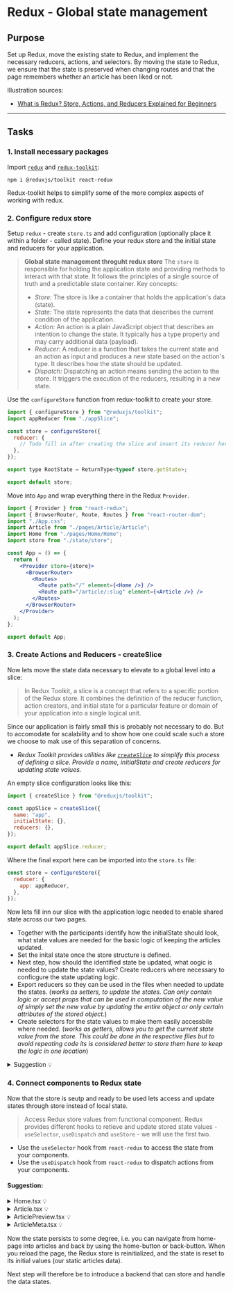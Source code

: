 # Redux - Global state management

## Purpose

Set up Redux, move the existing state to Redux, and implement the necessary reducers, actions, and selectors. By moving the state to Redux, we ensure that the state is preserved when changing routes and that the page remembers whether an article has been liked or not.

Illustration sources:

- [What is Redux? Store, Actions, and Reducers Explained for Beginners](https://www.freecodecamp.org/news/what-is-redux-store-actions-reducers-explained/)

---

## Tasks

### 1. Install necessary packages

Import [`redux`](https://redux.js.org/) and [`redux-toolkit`](https://redux-toolkit.js.org/):

```
npm i @reduxjs/toolkit react-redux
```

Redux-toolkit helps to simplify some of the more complex aspects of working with redux.

### 2. Configure redux store

Setup `redux` - create `store.ts` and add configuration (optionally place it within a folder - called state). Define your redux store and the initial state and reducers for your application.

> **Global state management throguht redux store**
> The `store` is responsible for holding the application state and providing methods to interact with that state. It follows the principles of a single source of truth and a predictable state container.
> Key concepts:
>
> - _Store:_ The store is like a container that holds the application's data (state).
> - _State:_ The state represents the data that describes the current condition of the application.
> - _Action:_ An action is a plain JavaScript object that describes an intention to change the state. It typically has a type property and may carry additional data (payload).
> - _Reducer:_ A reducer is a function that takes the current state and an action as input and produces a new state based on the action's type. It describes how the state should be updated.
> - _Dispatch:_ Dispatching an action means sending the action to the store. It triggers the execution of the reducers, resulting in a new state.

Use the `configureStore` function from redux-toolkit to create your store.

```jsx
import { configureStore } from "@reduxjs/toolkit";
import appReducer from "./appSlice";

const store = configureStore({
  reducer: {
    // Todo fill in after creating the slice and insert its reducer here,
  },
});

export type RootState = ReturnType<typeof store.getState>;

export default store;
```

Move into `App` and wrap everything there in the Redux `Provider`.

```jsx
import { Provider } from "react-redux";
import { BrowserRouter, Route, Routes } from "react-router-dom";
import "./App.css";
import Article from "./pages/Article/Article";
import Home from "./pages/Home/Home";
import store from "./state/store";

const App = () => {
  return (
    <Provider store={store}>
      <BrowserRouter>
        <Routes>
          <Route path="/" element={<Home />} />
          <Route path="/article/:slug" element={<Article />} />
        </Routes>
      </BrowserRouter>
    </Provider>
  );
};

export default App;
```

### 3. Create Actions and Reducers - createSlice

Now lets move the state data necessary to elevate to a global level into a slice:

> In Redux Toolkit, a slice is a concept that refers to a specific portion of the Redux store. It combines the definition of the reducer function, action creators, and initial state for a particular feature or domain of your application into a single logical unit.

Since our application is fairly small this is probably not necessary to do. But to accomodate for scalability and to show how one could scale such a store we choose to mak use of this separation of concerns.

- _Redux Toolkit provides utilities like [`createSlice`](https://redux-toolkit.js.org/api/createslice) to simplify this process of defining a slice. Provide a name, initialState and create reducers for updating state values._

An empty slice configuration looks like this:

```jsx
import { createSlice } from "@reduxjs/toolkit";

const appSlice = createSlice({
  name: "app",
  initialState: {},
  reducers: {},
});

export default appSlice.reducer;
```

Where the final export here can be imported into the `store.ts` file:

```jsx
const store = configureStore({
  reducer: {
    app: appReducer,
  },
});
```

Now lets fill inn our slice with the application logic needed to enable shared state across our two pages.

- Together with the participants identify how the initialState should look, what state values are needed for the basic logic of keeping the articles updated.
- Set the inital state once the store structure is defined.
- Next step, how should the identified state be updated, what oogic is needed to update the state values? Create reducers where necessary to conficgure the state updating logic.
- Export reducers so they can be used in the files when needed to update the states. (_works as setters, to update the states. Can only contain logic or accept props that can be used in computation of the new value of simply set the new value by updating the entire object or only certain attributes of the stored object._)
- Create selectors for the state values to make them easily accessbile where needed. (_works as getters, allows you to get the current state value from the store. This could be done in the respective files but to avoid repeating code its is considered better to store them here to keep the logic in one location_)

<details>
<summary> Suggestion 💡</summary>

```jsx
import { PayloadAction, createSlice } from "@reduxjs/toolkit";
import { articles } from "../articles";
import { Article } from "../types";
import { RootState } from "./store";

interface AppState {
  articles: Article[];
  selectedArticleSlug: string | null;
}

const initialState: AppState = {
  articles: articles,
  selectedArticleSlug: null,
};

const slugToArticle = (articles: Article[], slug: string) => {
  return articles.find((article) => article.slug === slug);
};

const appSlice = createSlice({
  name: "app",
  initialState,
  reducers: {
    loadArticles: (state, action: PayloadAction<Article[]>) => {
      state.articles = action.payload;
    },
    loadArticle: (state, action: PayloadAction<string>) => {
      state.selectedArticleSlug = action.payload;
    },
    submitFavorite: (state, action: PayloadAction<string>) => {
      const article = slugToArticle(state.articles, action.payload);

      if (article) {
        article.favorited = !article.favorited;
        article.favoritesCount = article.favorited
          ? article.favoritesCount + 1
          : article.favoritesCount - 1;
      }
    },
  },
});

export const selectArticles = (state: RootState) => state.app.articles;
export const selectArticle = (state: RootState) => {
  if (state.app.selectedArticleSlug) {
    return slugToArticle(state.app.articles, state.app.selectedArticleSlug);
  }
};

export const { loadArticles, loadArticle, submitFavorite } = appSlice.actions;

export default appSlice.reducer;
```

We have structured the state so that is stores all the articles, and the slug of the selected article.

We have also defined three reducers:

- The first one, `loadArticles` takes an article list as payload, and simply updates the state.
- The second, `loadArticle` takes an article slug, and sets it as the `selectedArticleSlug`. This is intended to be used when the user clickes on an article.
- The third one is `submitFavorite`. It also takes a slug as payload. It then has to find the correct article in the article array, and updates it's properties.

These will be used through the dispatch object accessibe from the `useDispatch` hook.

To access the data in the store we have exported two selectors: -`selectArticles` and `selecArticle`.

They are meant to be used with the `useSelector()`-hook to retrieve data in a component. While it is not neccesary to define the selectors in the slice file we believe it is good practice to have the logic for updating and reading the store at the same place. You can read more about how to use selectors [here](https://redux.js.org/usage/deriving-data-selectors).

</details>

### 4. Connect components to Redux state

Now that the store is seutp and ready to be used lets access and update states through store instead of local state.

> Access Redux store values from functional component.
> Redux provides different hooks to retieve and update stored state values - `useSelector`, `useDispatch` and `useStore` - we will use the first two.

- Use the `useSelector` hook from `react-redux` to access the state from your components.
- Use the `useDispatch` hook from `react-redux` to dispatch actions from your components.

#### Suggestion:

<details>
<summary> Home.tsx 💡</summary>

- Remove the articleList state.
- Get selectedArticles form the store.
- Add a useEffect to update the articles in store on initial load.
- Remove the handleFavorite function.

```jsx
import { useSelector } from "react-redux";
import { selectArticles } from "../../state/appSlice";
import ArticlePreview from "./../../components/ArticlePreview/ArticlePreview";
import Header from "./../../components/Header/Header";
import "./Home.css";

const Home = () => {
  const articleList = useSelector(selectArticles);
  return (
    <>
      <Header />
      <main className="content">
        {articleList.map((article) => (
          <ArticlePreview key={article.slug} article={article} />
        ))}
      </main>
    </>
  );
};

export default Home;
```

</details>

<details>
<summary> Article.tsx 💡</summary>

- Remove article-state.
- Retrieve article from store using the selectArticle-selector.
- Set the updated store value using dispatch - loadArticles and loadArticle reducers.
- Remove the state and useLocation hook, replace it with the useParams hook to retrieve the slug form the url.

```jsx
const dispatch = useDispatch();
const article = useSelector(selectArticle);
const { slug } = useParams();
const [loading, setLoading] = useState<boolean>(false);
...
useEffect(() => {
    if (!article) {
        setLoading(true);
        try {
        const fetchedArticle = articles.find(
            (article) => article.slug === slug
        ) as Article;
        dispatch(loadArticle(fetchedArticle.slug));
        } catch (error) {
        console.error("Error fetching article:", error);
        } finally {
        setLoading(false);
        }
    }
}, [article]);
```

</details>

<details>
<summary> ArticlePreview.tsx 💡</summary>

- Remove handleFavorite from Props.
- Since we need onClick to update state and navigate, we should not use the Link - replace Link with button.
- Create onClick - handle function that will dispatch the new selected article and navigate to the article url.
  - Now we need to set state here before navigation since the article page now relies on state through redux instead of react-router.

```jsx
import { useDispatch } from "react-redux";
import { useNavigate } from "react-router-dom";
import { loadArticle } from "../../state/appSlice";
import { Article } from "../../types";
import ArticleMeta from "../ArticleMeta/ArticleMeta";
import TagList from "../TagList/TagList";
import "./ArticlePreview.css";

interface Props {
  article: Article;
}

const ArticlePreview = ({ article }: Props) => {
  const dispatch = useDispatch();
  const navigate = useNavigate();
  const handleNavigate = () => {
    dispatch(loadArticle(article.slug));
    navigate(`/article/${article.slug}`);
  };
  return (
    <div className="article-preview">
      <ArticleMeta article={article} />
      <button onClick={handleNavigate} className="article-link">
        <h1>{article.title}</h1>
        <p className="description">{article.description}</p>
        <span className="subtitle1">Read more...</span>
        <TagList article={article} />
      </button>
    </div>
  );
};

export default ArticlePreview;
```

</details>

<details>
<summary> ArticleMeta.tsx 💡</summary>

- Remove handleFavorite from Props.
- Use dispatch and submitFavorite reducer to update favorite.

```jsx
import { useDispatch } from "react-redux";
import { submitFavorite } from "../../state/appSlice";
import { Article } from "../../types";
import "./ArticleMeta.css";

interface Props {
  article: Article;
}
const ArticleMeta = ({ article }: Props) => {
  const dispatch = useDispatch();

  return (
    <div className="article-meta">
      <div className="info">
        <a href="/">{article.author.username}</a>
        <span className="subtitle1">
          {new Date(article.createdAt).toLocaleDateString()}
        </span>
      </div>
      <button
        className={article.favorited ? "favorited" : ""}
        onClick={() => {
          dispatch(submitFavorite(article.slug));
        }}
      >
        Like {article.favoritesCount}
      </button>
    </div>
  );
};

export default ArticleMeta;
```

</details>

Now the state persists to some degree, i.e. you can navigate from home-page into articles and back by using the home-button or back-button. When you reload the page, the Redux store is reinitialized, and the state is reset to its initial values (our static articles data).

Next step will therefore be to introduce a backend that can store and handle the data states.
